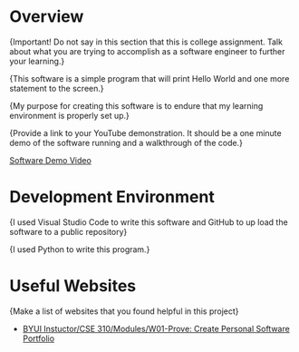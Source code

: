# Overview

{Important!  Do not say in this section that this is college assignment.  Talk about what you are trying to accomplish as a software engineer to further your learning.}

{This software is a simple program that will print Hello World and one more statement to the screen.}

{My purpose for creating this software is to endure that my learning environment is properly set up.}

{Provide a link to your YouTube demonstration.  It should be a one minute demo of the software running and a walkthrough of the code.}

[Software Demo Video](https://youtu.be/B6xZtgrrndk)

# Development Environment

{I used Visual Studio Code to write this software and GitHub to up load the software to a public repository}

{I used Python to write this program.}

# Useful Websites

{Make a list of websites that you found helpful in this project}
* [BYUI Instuctor/CSE 310/Modules/W01-Prove: Create Personal Software Portfolio](https://byui.instructure.com/courses/257684/assignments/11446931?module_item_id=31514232)

